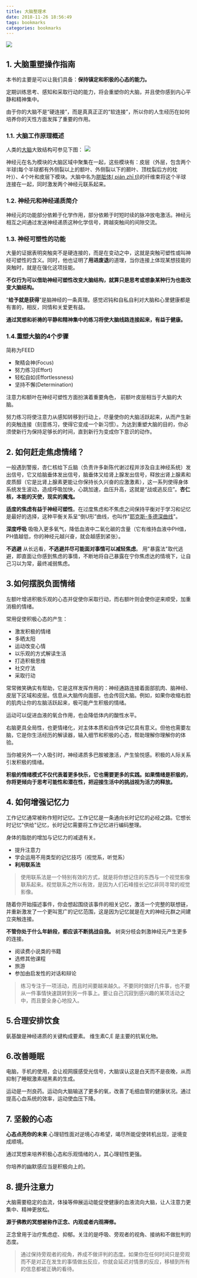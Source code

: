 ```yaml
---
title: 大脑整理术
date: 2018-11-26 18:56:49
tags: bookmarks
categories: bookmarks
---
```


![](https://gss0.baidu.com/7LsWdDW5_xN3otqbppnN2DJv/doc/pic/item/5fdf8db1cb134954fec540815a4e9258d0094a78.jpg)

<!--more-->

## 1. 大脑重塑操作指南
本书的主要是可以让我们具备：**保持镇定和积极的心态的能力。**

定期训练思考、感知和采取行动的能力，将会重塑你的大脑，并且使你感到内心平静和精神集中。

由于你的大脑不是“硬连接”，而是真真正正的“软连接”，所以你的人生经历在如何培养你的天性方面发挥了重要的作用。

### 1.1. 大脑工作原理概述
人类的[大脑](https://baike.baidu.com/item/%E5%A4%A7%E8%84%91/791360?fr=aladdin)大致结构可参见下图：
![](https://gss0.bdstatic.com/-4o3dSag_xI4khGkpoWK1HF6hhy/baike/c0%3Dbaike80%2C5%2C5%2C80%2C26/sign=f45ccc0a8618367ab984778f4f1ae0b1/4a36acaf2edda3cc38d4b90301e93901213f92e4.jpg)

神经元在名为模块的大脑区域中聚集在一起，这些模块有：皮层（外层，包含两个半球(每个半球都有外侧裂以上的额叶、外侧裂以下的颞叶、顶枕裂后方的枕叶)）、4个叶和皮层下模块。大脑中名为[胼胝体(
pián zhī tǐ)](https://baike.baidu.com/item/%E8%83%BC%E8%83%9D%E4%BD%93)的纤维束将这个半球连接在一起，同时激发两个神经元联系起来。

### 1.2. 神经元和神经递质简介
神经元的功能部分依赖于化学作用，部分依赖于时短时续的脉冲放电激活。神经元相互之间通过发送神经递质这种化学信号，跨越突触间的间隙交流。

### 1.3. 神经可塑性的功能
大量的证据表明突触突不是硬连接的，而是在变动之中，这就是突触可塑性或叫神经可塑性的含义。同时，他也证明了**用进废退**的道理，当你连接上体现某想技能的突触时，就是在强化这项技能。

**不仅行为可以借助神经可塑性改变大脑结构，就算只是思考或想象某种行为也能改变大脑结构。**

“__给予就是获得__”是脑神经的一条真理。感觉迟钝和自私自利对大脑和心里健康都是有害的，相反，同情和关爱更有益。

**通过冥想和祈祷的平静和精神集中的练习将使大脑线路连接起来，有益于健康。**

### 1.4.重塑大脑的4个步骤

简称为FEED
- 聚精会神(Focus)
- 努力练习(Effort)
- 轻松自如(Effortlessness)
- 坚持不懈(Determination)

注意力和额叶在神经可塑性方面扮演着重要角色， 前额叶皮层相当于大脑的大脑。

努力练习将使注意力从感知转移到行动上，尽量使你的大脑活跃起来，从而产生新的突触连接（刻意练习，使得它变成一个新习惯）。为达到重塑大脑的目的，你必须使新行为保持足够长的时间，直到新行为变成你下意识的动作。


## 2. 如何赶走焦虑情绪？

一般遇到警报，杏仁核给下丘脑（负责许多新陈代谢过程并涉及自主神经系统）发出信号，它又给脑垂体发出信号，脑垂体又给肾上腺发出信号，释放出肾上腺素和皮质醇（它是比肾上腺素更能让你保持长久兴奋的应激激素），这一系列使得身体系统发生波动，造成呼吸加快，心跳加速，血压升高，这就是“战或逃反应”。__杏仁核，本能的天使，现实的魔鬼。__

__适度的焦虑有益于神经可塑性__。在过度焦虑和不焦虑之间保持平衡对于学习和记忆是最好的选择，这种平衡关系呈“倒U形”曲线，也叫作"[耶克斯-多德深曲线](https://baike.baidu.com/item/%E8%80%B6%E5%85%8B%E6%96%AF-%E5%A4%9A%E5%BE%B7%E6%A3%AE%E5%AE%9A%E5%BE%8B/5723839?fr=aladdin)"。

**深度呼吸**
吸吸入更多氧气，降低血液中二氧化碳的含量（它有维持血液中PH值，PH值越低，你的神经元越兴奋，就会越感到紧张）。

**不逃避**
从长远看，**不逃避并尽可能面对事情可以减轻焦虑**。 用"暴露法"取代逃避，即直面让你感到焦虑的事情，不断地将自己暴露在宁你焦虑达的情境下，让自己习以为常，最终减弱焦虑。

## 3.如何摆脱负面情绪
左额叶增进积极乐观的心态并促使你采取行动，而右额叶则会使你逆来顺受，加重消极的情绪。

常用促使积极心态的产生：
- 激发积极的情绪  
- 多晒太阳  
- 运动改变心情 
- 以乐观的方式解读生活  
- 打造积极思维  
- 社交疗法  
- 采取行动 

常常微笑确实有帮助，它是这样发挥作用的：神经通路连接着面部肌肉、脑神经、皮层下区域和皮层。信息从大脑传向面部，也会传回大脑。例如，如果你收缩右脸的肌肉让你的左脑活跃起来，极可能产生积极的情绪。

运动可以促进血液的氧合作用，也会降低体内的酸性水平。

右脑更具全局性，也更情绪化，对主体本质和自传体记忆具有意义。但他也需要左脑，它是你生活经历的解读器，输入细节和积极的心态，帮助理解你理解你的体验。

当你被另外一个人吸引时，神经递质多巴胺被激活，产生愉悦感。积极的人际关系引发积极的情绪。

__积极的情绪模式不仅代表着更多快乐，它也需要更多的实践。如果情绪是积极的，你将更倾向于思考可能性和潜在性，把迎接生活中的挑战视为活力的释放。__

## 4. 如何增强记忆力
工作记忆通常被称作短时记忆。工作记忆是一条通向长时记忆的必经之路。它想长时记忆"供给"记忆，长时记忆需要将工作记忆进行编码整理。

身体的脂肪的增加与记忆力的减退有关。

- 提升注意力  
- 学会运用不用类型的记忆技巧（视觉系，听觉系）  
- __利用联系法__

>使用联系法是一个特别有效的方式，就是将你想记住的东西与一个视觉影像联系起来。视觉联系之所以有效，是因为人们石峰擅长记忆非同寻常的视觉影像。

随着你开始描述事件，你会想起围绕该事件的相关记忆，激活一个完整的联想链，并重新激发了一个更叫宽广的记忆范围，这是因为记忆就是在大的神经元群之间建立突触连接。

__不管你处于什么年龄段，都应该不断挑战自我。__ 树突分枝会刺激神经元产生更多的连接。
- 阅读费小说类的书籍  
- 选修其他课程  
- 旅游  
- 参加由启发性的对话和辩论

>练习专注于一项活动，而且时间要越来越久。不要同时做好几件事，也不要从一件事情快速跳转到另一件事上。要让自己沉寂到感兴趣的某项活动之中，而且要全身心地投入。

## 5.合理安排饮食

氨基酸是神经递质的关键构成要素。 维生素C,E 是主要的抗氧化物。

## 6.改善睡眠
电脑，手机的使用，会让视网膜感受光信号，大脑误认这是白天而不是夜晚，从而抑制了睡眠激素褪黑素的生成。

运动是一剂良药。运动向大脑输送了更多的氧，改善了毛细血管的健康状况。通过提高心血系统的效率，运动使血压下降。

## 7. 坚毅的心态
**心态点亮你的未来**
心理韧性面对逆境心存希望，竭尽所能促使转机出现，逆境变成顺境。

通过冥想来培养积极心态和乐观情绪的人，其心理韧性更强。

你培养的幽默感应当是积极向上的。

## 8. 提升注意力
大脑需要稳定的血流，体操等伸展运动能促使健康的血液流向大脑，让人注意力更集中、精神更放松。

__源于佛教的冥想被称作正念、内观或者内观禅修。__

正念曾用于治疗焦虑症、抑郁。关注的是呼吸、旁观者的视角、接纳和不做批判的态度。

>通过保持旁观者的视角，养成不做评判的态度。如果你在任何时间只是旁观而不是对正在发生的事情做出反应，你就会延迟对情景的反应，移植到所有的信息都被正确的看待。




